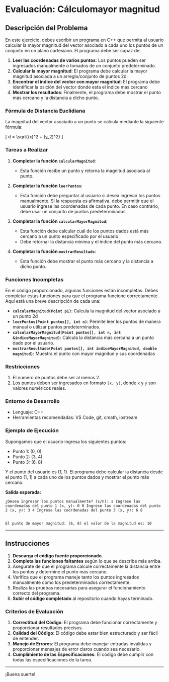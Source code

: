 # Evaluación: Cálculomayor magnitud

## Descripción del Problema

En este ejercicio, debes escribir un programa en C++ que permita al usuario calcular la mayor magnitud del vector asociado a cada uno los puntos de un conjunto en un plano cartesiano. El programa debe ser capaz de:

1. **Leer las coordenadas de varios puntos**: Los puntos pueden ser ingresados manualmente o tomados de un conjunto predeterminado.
2. **Calcular la mayor magnitud**: El programa debe calcular la mayor magnitud asociada a un arreglo/conjunto de puntos 2d.
3. **Encontrar el indice del vector con mayor magnitud**: El programa debe identificar la osición del vector donde esta el indice más cercano
4. **Mostrar los resultados**: Finalmente, el programa debe mostrar el punto más cercano y la distancia a dicho punto.

### Fórmula de Distancia Euclidiana
La magnitud del vector asociado a un punto se calcula mediante la siguiente fórmula:

\[
d = \sqrt{(x)^2 + (y_2)^2}
\]

### Tareas a Realizar

1. **Completar la función `calcularMagnitud`**: 
   - Esta función recibe un punto y retorna la magnitud asociada al punto.
   
2. **Completar la función `leerPuntos`**: 
   - Esta función debe preguntar al usuario si desea ingresar los puntos manualmente. Si la respuesta es afirmativa, debe permitir que el usuario ingrese las coordenadas de cada punto. En caso contrario, debe usar un conjunto de puntos predeterminados.
   
3. **Completar la función `calcularMayorMagnitud`**: 
   - Esta función debe calcular cuál de los puntos dados está más cercano a un punto especificado por el usuario. 
   - Debe retornar la distancia mínima y el índice del punto más cercano.

4. **Completar la función `mostrarResultado`**: 
   - Esta función debe mostrar el punto más cercano y la distancia a dicho punto.

### Funciones Incompletas

En el código proporcionado, algunas funciones están incompletas. Debes completar estas funciones para que el programa funcione correctamente. Aquí está una breve descripción de cada una:

- **`calcularMagnitud(Point p1)`**: Calcula la magnitud del vector asociado a un punto 2d
- **`leerPuntos(Point puntos[], int n)`**: Permite leer los puntos de manera manual o utilizar puntos predeterminados.
- **`calcularMayorMagnitud(Point puntos[], int n, int &indiceMayorMagnitud)`**: Calcula la distancia más cercana a un punto dado por el usuario.
- **`mostrarResultado(Point puntos[], int indiceMayorMagnitud, double magnitud)`**: Muestra el punto con mayor magnitud y sus coordenadas

### Restricciones

1. El número de puntos debe ser al menos 2.
2. Los puntos deben ser ingresados en formato `(x, y)`, donde `x` y `y` son valores numéricos reales.

### Entorno de Desarrollo

- Lenguaje: C++
- Herramientas recomendadas: VS Code, git, cmath, iostream

### Ejemplo de Ejecución

Supongamos que el usuario ingresa los siguientes puntos:

- Punto 1: (0, 0)
- Punto 2: (3, 4)
- Punto 3: (6, 8)

Y el punto del usuario es (1, 1). El programa debe calcular la distancia desde el punto (1, 1) a cada uno de los puntos dados y mostrar el punto más cercano.

**Salida esperada:**
```
¿Desea ingresar los puntos manualmente? (s/n): s Ingrese las coordenadas del punto 1 (x, y): 0 0 Ingrese las coordenadas del punto 2 (x, y): 3 4 Ingrese las coordenadas del punto 3 (x, y): 6 8


El punto de mayor magnitud: (6, 8) el valor de la magnitud es: 10
```

---

## Instrucciones

1. **Descarga el código fuente proporcionado**.
2. **Completa las funciones faltantes** según lo que se describe más arriba.
3. Asegúrate de que el programa calcule correctamente la distancia entre los puntos y determine el punto más cercano.
4. Verifica que el programa maneje tanto los puntos ingresados manualmente como los predeterminados correctamente.
5. Realiza las pruebas necesarias para asegurar el funcionamiento correcto del programa.
6. **Subir el código completado** al repositorio cuando hayas terminado.

### Criterios de Evaluación

1. **Correctitud del Código**: El programa debe funcionar correctamente y proporcionar resultados precisos.
2. **Calidad del Código**: El código debe estar bien estructurado y ser fácil de entender.
3. **Manejo de Errores**: El programa debe manejar entradas inválidas y proporcionar mensajes de error claros cuando sea necesario.
4. **Cumplimiento de las Especificaciones**: El código debe cumplir con todas las especificaciones de la tarea.

---

¡Buena suerte!

